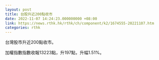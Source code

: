 ```yaml
---
layout: post
title: 台股升近200點收市
date: 2022-11-07 14:24:23.000000000 +08:00
link: https://news.rthk.hk/rthk/ch/component/k2/1674555-20221107.htm
categories: rthk
---
```


台灣股市升近200點收市。

加權指數指數收報13223點，升197點，升幅1.51%。
